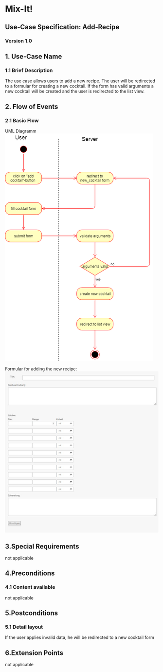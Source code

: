 # Mix-It!

## Use-Case Specification: Add-Recipe

### Version 1.0

## 1. Use-Case Name
### 1.1 Brief Description
The use case allows users to add a new recipe. The user will be redirected to a formular for creating a new cocktail. If the form has valid arguments a new cocktail will be created and the user is redirected to the list view.
## 2. Flow of Events
### 2.1 Basic Flow
UML Diagramm
![UML][]

Formular for adding the new recipe:
![MockAddRecipeForm][]

## 3.Special Requirements
not applicable

## 4.Preconditions
### 4.1 Content available
not applicable

## 5.Postconditions
### 5.1 Detail layout
If the user applies invalid data, he will be redirected to a new cocktail form

## 6.Extension Points
not applicable
  
<!-- picture links -->
[UML]: https://github.com/Mit-It/Documentation/blob/master/Use%20Cases/add_recipe.png "UML Diagram"
[MockAddRecipeForm]: https://github.com/Mit-It/Documentation/blob/master/Wireframes/new_cocktail.JPG "Mock-Up"
